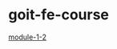 # goit-fe-course


[module-1-2](https://samarina-julia.github.io/goit-fe-cource/ "домашнее задание модуль 1-2")

